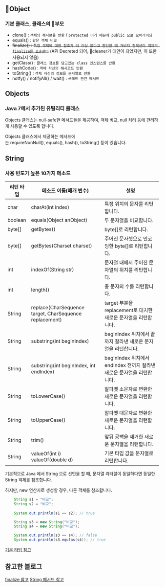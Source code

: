 ## Object

### 기본 클래스, 클래스의 부모

- clone() : `객체의 복사본을 반환` / `protected 이기 때문에 public 으로 오버라이딩`
- equals() : `같은 객체 비교`
- ~~finalize() : `특정 객체에 대한 참조가 더 이상 없다고 판단할 때 가비지 컬렉션이 객체의 finalize를 호출한다`~~ (API Decreted 되어, cleaner가 대안이 되었지만, 이 또한 사용되지 않음)
- getClass() : `클래스 정보를 담고있는 class 인스턴스를 반환`
- hashCode() : `객체 자신의 해시코드 반환`
- toString() : `객체 자신의 정보를 문자열로 반환`
- notfy() / notifyAll() / wait() : `쓰레드 관련 메서드`

## Objects
### Java 7에서 추가된 유틸리티 클래스
Objects 클래스는 null-safe한 메서드들을 제공하여, 객체 비교, null 처리 등에 편리하게 사용할 수 있도록 합니다.

Objects 클래스에서 제공하는 메서드에는 requireNonNull(), equals(), hash(), toString() 등이 있습니다.

## String

### 사용 빈도가 높은 10가지 메소드

| **리턴 타입** | **메소드 이름(매개 변수)**                             | **설명**                                                               |
| ------------- | ------------------------------------------------------ | ---------------------------------------------------------------------- |
| char          | charAt(int index)                                      | 특정 위치의 문자를 리턴합니다.                                         |
| boolean       | equals(Object anObject)                                | 두 문자열을 비교합니다.                                                |
| byte[]        | getBytes()                                             | byte[]로 리턴합니다.                                                   |
| byte[]        | getBytes(Charset charset)                              | 주어진 문자셋으로 인코딩한 byte[]로 리턴합니다.                        |
| int           | indexOf(String str)                                    | 문자열 내에서 주어진 문자열의 위치를 리턴합니다.                       |
| int           | length()                                               | 총 문자의 수를 리턴합니다.                                             |
| String        | replace(CharSequence target, CharSequence replacement) | target 부분을 replacement로 대치한 새로운 문자열을 리턴합니다.         |
| String        | substring(int beginIndex)                              | beginIndex 위치에서 끝까지 잘라낸 새로운 문자열을 리턴합니다.          |
| String        | substring(int beginIndex, int endIndex)                | beginIndex 위치에서 endIndex 전까지 잘라낸 새로운 문자열을 리턴합니다. |
| String        | toLowerCase()                                          | 알파벳 소문자로 변환한 새로운 문자열을 리턴합니다.                     |
| String        | toUpperCase()                                          | 알파벳 대문자로 변환한 새로운 문자열을 리턴합니다.                     |
| String        | trim()                                                 | 앞뒤 공백을 제거한 새로운 문자열을 리턴합니다.                         |
| String        | valueOf(int i)  <br>valueOf(double d)                  | 기본 타입 값을 문자열로 리턴합니다.                                    |


기본적으로 Java 에서 String 으로 선언을 할 때, 문자열 리터럴이 동일하다면 동일한 String 객체를 참조합니다.

하지만, new 연산자로 생성할 경우, 다른 객체를 참조합니다.

```java
	String s1 = "비교";
	String s2 = "비교";
	
	System.out.println(s1 == s2); // true

	String s3 = new String("비교");
	String s4 = new String("비교");

	System.out.println(s3 == s4); // false
	System.out.println(s3.equlas(s4)); // true

```

[기본 타입 참고](https://log-back.tistory.com/16)



## 참고한 블로그

[finalize 참고](https://camel-context.tistory.com/43)
[String 메서드 참고](https://hongong.hanbit.co.kr/java-%EC%9E%90%EB%B0%94-%EB%AC%B8%EC%9E%90%EC%97%B4%EC%9D%84-%EB%8B%A4%EB%A3%A8%EB%8A%94-string-%ED%81%B4%EB%9E%98%EC%8A%A4-%EB%A9%94%EC%86%8C%EB%93%9C-%EC%B4%9D%EC%A0%95%EB%A6%AC/)